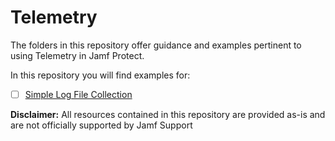 
# Telemetry

The folders in this repository offer guidance and examples pertinent to using Telemetry in Jamf Protect.

In this repository you will find examples for:
- [ ] [Simple Log File Collection](./simple_log_file_collection/)

**Disclaimer:** All resources contained in this repository are provided as-is and are not officially supported by Jamf Support